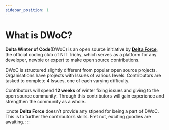 ```yaml
---
sidebar_position: 1
---
```


# What is DWoC?

**Delta Winter of Code**(DWoC) is an open source initiative by [**Delta Force**](https://delta.nitt.edu), the official coding club of NIT Trichy, which serves as a platform for any developer, newbie or expert to make open source contributions.

DWoC is structured slightly different from popular open source projects. Organisations have projects with Issues of various levels. Contributors are tasked to complete 4 Issues, one of each varying difficulty.

Contributors will spend **12 weeks** of winter fixing issues and giving to the open source community. Through this contributors will gain experience and strengthen the community as a whole.

:::note
**Delta Force** doesn’t provide any stipend for being a part of DWoC. This is to further the contributor’s skills. Fret not, exciting goodies are awaiting.
:::
